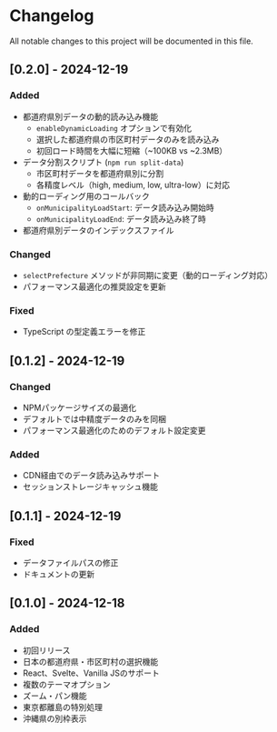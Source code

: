 # Changelog

All notable changes to this project will be documented in this file.

## [0.2.0] - 2024-12-19

### Added
- 都道府県別データの動的読み込み機能
  - `enableDynamicLoading` オプションで有効化
  - 選択した都道府県の市区町村データのみを読み込み
  - 初回ロード時間を大幅に短縮（~100KB vs ~2.3MB）
- データ分割スクリプト (`npm run split-data`)
  - 市区町村データを都道府県別に分割
  - 各精度レベル（high, medium, low, ultra-low）に対応
- 動的ローディング用のコールバック
  - `onMunicipalityLoadStart`: データ読み込み開始時
  - `onMunicipalityLoadEnd`: データ読み込み終了時
- 都道府県別データのインデックスファイル

### Changed
- `selectPrefecture` メソッドが非同期に変更（動的ローディング対応）
- パフォーマンス最適化の推奨設定を更新

### Fixed
- TypeScript の型定義エラーを修正

## [0.1.2] - 2024-12-19

### Changed
- NPMパッケージサイズの最適化
- デフォルトでは中精度データのみを同梱
- パフォーマンス最適化のためのデフォルト設定変更

### Added
- CDN経由でのデータ読み込みサポート
- セッションストレージキャッシュ機能

## [0.1.1] - 2024-12-19

### Fixed
- データファイルパスの修正
- ドキュメントの更新

## [0.1.0] - 2024-12-18

### Added
- 初回リリース
- 日本の都道府県・市区町村の選択機能
- React、Svelte、Vanilla JSのサポート
- 複数のテーマオプション
- ズーム・パン機能
- 東京都離島の特別処理
- 沖縄県の別枠表示